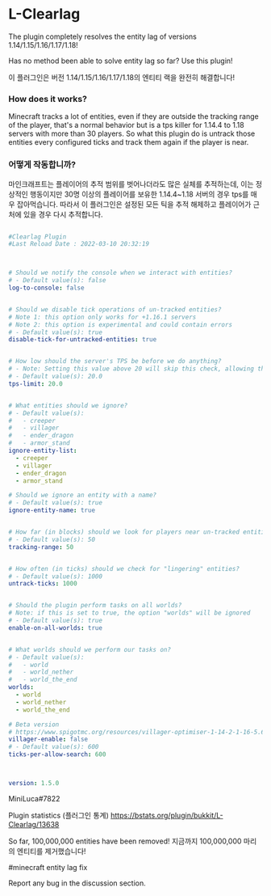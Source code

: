 

# L-Clearlag

The plugin completely resolves the entity lag of versions 1.14/1.15/1.16/1.17/1.18!

Has no method been able to solve entity lag so far?
Use this plugin!

이 플러그인은 버전 1.14/1.15/1.16/1.17/1.18의 엔티티 랙을 완전히 해결합니다!

### How does it works?
Minecraft tracks a lot of entities, even if they are outside the tracking range of the player, that's a normal behavior but is a tps killer for 1.14.4 to 1.18 servers with more than 30 players. So what this plugin do is untrack those entities every configured ticks and track them again if the player is near.

### 어떻게 작동합니까?
마인크래프트는 플레이어의 추적 범위를 벗어나더라도 많은 실체를 추적하는데, 이는 정상적인 행동이지만 30명 이상의 플레이어를 보유한 1.14.4~1.18 서버의 경우 tps를 매우 잡아먹습니다. 따라서 이 플러그인은 설정된 모든 틱을 추적 해제하고 플레이어가 근처에 있을 경우 다시 추적합니다.

```yaml

#Clearlag Plugin
#Last Reload Date : 2022-03-10 20:32:19



# Should we notify the console when we interact with entities?
# - Default value(s): false
log-to-console: false


# Should we disable tick operations of un-tracked entities?
# Note 1: this option only works for +1.16.1 servers
# Note 2: this option is experimental and could contain errors
# - Default value(s): true
disable-tick-for-untracked-entities: true


# How low should the server's TPS be before we do anything?
# - Note: Setting this value above 20 will skip this check, allowing the tasks to run 24/7.
# - Default value(s): 20.0
tps-limit: 20.0


# What entities should we ignore?
# - Default value(s):
#   - creeper
#   - villager
#   - ender_dragon
#   - armor_stand
ignore-entity-list:
  - creeper
  - villager
  - ender_dragon
  - armor_stand

# Should we ignore an entity with a name?
# - Default value(s): true
ignore-entity-name: true


# How far (in blocks) should we look for players near un-tracked entities?
# - Default value(s): 50
tracking-range: 50


# How often (in ticks) should we check for "lingering" entities?
# - Default value(s): 1000
untrack-ticks: 1000


# Should the plugin perform tasks on all worlds?
# Note: if this is set to true, the option "worlds" will be ignored
# - Default value(s): true
enable-on-all-worlds: true


# What worlds should we perform our tasks on?
# - Default value(s):
#   - world
#   - world_nether
#   - world_the_end
worlds:
  - world
  - world_nether
  - world_the_end

# Beta version
# https://www.spigotmc.org/resources/villager-optimiser-1-14-2-1-16-5.68517/
villager-enable: false
# - Default value(s): 600
ticks-per-allow-search: 600



version: 1.5.0
```

MiniLuca#7822

Plugin statistics (플러그인 통계)
https://bstats.org/plugin/bukkit/L-Clearlag/13638

So far, 100,000,000 entities have been removed!
지금까지 100,000,000 마리의 엔티티를 제거했습니다!

#minecraft entity lag fix

Report any bug in the discussion section.

